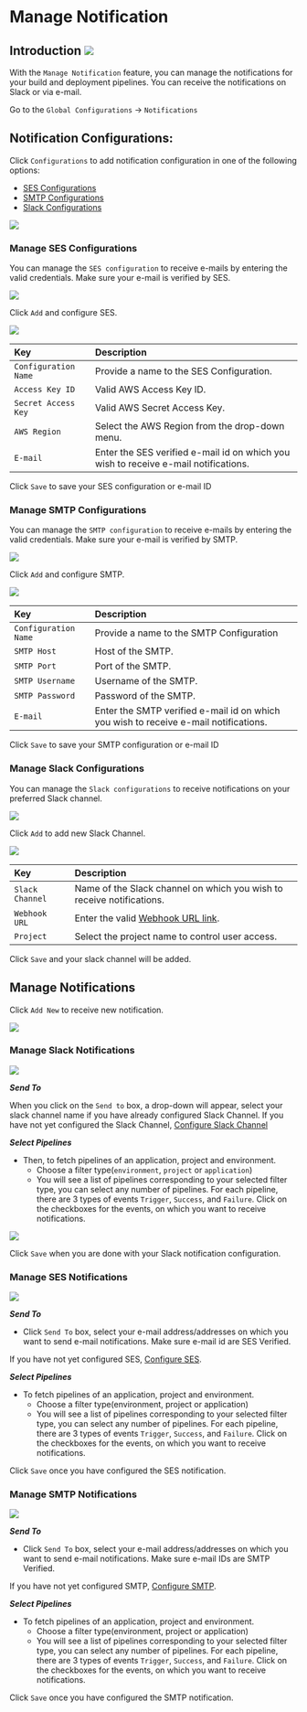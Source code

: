 # Manage Notification

## Introduction [![](https://devtron-public-asset.s3.us-east-2.amazonaws.com/images/elements/EnterpriseTag.svg)](https://devtron.ai/pricing)

With the `Manage Notification` feature, you can manage the notifications for your build and deployment pipelines. You can receive the notifications on Slack or via e-mail.

Go to the `Global Configurations` -&gt; `Notifications`

## Notification Configurations:

Click `Configurations` to add notification configuration in one of the following options:
* [SES Configurations](#manage-ses-configurations)
* [SMTP Configurations](#manage-smtp-configurations)
* [Slack Configurations](#manage-slack-notifications)

![](https://devtron-public-asset.s3.us-east-2.amazonaws.com/images/global-configurations/manage-notification/notifications-configurations.jpg)

### **Manage SES Configurations**

You can manage the `SES configuration` to receive e-mails by entering the valid credentials. Make sure your e-mail is verified by SES.

![](https://devtron-public-asset.s3.us-east-2.amazonaws.com/images/global-configurations/manage-notification/gc-notification-configuration-add.jpg)

Click `Add` and configure SES.

![](https://devtron-public-asset.s3.us-east-2.amazonaws.com/images/global-configurations/manage-notification/gc-notification-configuration-ses-config.jpg)

| Key | Description |
| :--- | :--- |
| `Configuration Name` | Provide a name to the SES Configuration. |
| `Access Key ID` | Valid AWS Access Key ID. |
| `Secret Access Key` | Valid AWS Secret Access Key. |
| `AWS Region` | Select the AWS Region from the drop-down menu. |
| `E-mail` | Enter the SES verified e-mail id on which you wish to receive e-mail notifications. |

Click `Save` to save your SES configuration or e-mail ID


### **Manage SMTP Configurations**

You can manage the `SMTP configuration` to receive e-mails by entering the valid credentials. Make sure your e-mail is verified by SMTP.

![](https://devtron-public-asset.s3.us-east-2.amazonaws.com/images/global-configurations/manage-notification/smtp-configurations.jpg)

Click `Add` and configure SMTP.

![](https://devtron-public-asset.s3.us-east-2.amazonaws.com/images/global-configurations/manage-notification/configure-smtp.jpg)


| Key | Description |
| :--- | :--- |
| `Configuration Name` | Provide a name to the SMTP Configuration |
| `SMTP Host` | Host of the SMTP. |
| `SMTP Port` | Port of the SMTP. |
| `SMTP Username` | Username of the SMTP. |
| `SMTP Password` | Password of the SMTP. |
| `E-mail` | Enter the SMTP verified e-mail id on which you wish to receive e-mail notifications. |

Click `Save` to save your SMTP configuration or e-mail ID

### **Manage Slack Configurations**

You can manage the `Slack configurations` to receive notifications on your preferred Slack channel.

![](https://devtron-public-asset.s3.us-east-2.amazonaws.com/images/global-configurations/manage-notification/gc-notification-configuration-add-slack.jpg)

Click `Add` to add new Slack Channel.

![](https://devtron-public-asset.s3.us-east-2.amazonaws.com/images/global-configurations/manage-notification/gc-notification-configuration-configure-slack.jpg)

| Key | Description |
| :--- | :--- |
| `Slack Channel` | Name of the Slack channel on which you wish to receive notifications. |
| `Webhook URL` | Enter the valid [Webhook URL link](https://slack.com/intl/en-gb/help/articles/115005265063-Incoming-webhooks-for-Slack). |
| `Project` | Select the project name to control user access. |

Click `Save` and your slack channel will be added.

## **Manage Notifications**

Click `Add New` to receive new notification.

![](../../user-guide/global-configurations/images/notifications-add.jpg)

### **Manage Slack Notifications**

![](../../user-guide/global-configurations/images/manage-slack-notifications.jpg)

_**Send To**_

When you click on the `Send to` box, a drop-down will appear, select your slack channel name if you have already configured Slack Channel. If you have not yet configured the Slack Channel, [Configure Slack Channel](manage-notification.md#manage-slack-configurations)

_**Select Pipelines**_

* Then, to fetch pipelines of an application, project and environment.
  * Choose a filter type\(`environment`, `project` or `application`\)
  * You will see a list of pipelines corresponding to your selected filter type, you can select any number of pipelines. For each pipeline, there are 3 types of events `Trigger`, `Success`, and `Failure`. Click on the checkboxes for the events, on which you want to receive notifications.

![](https://devtron-public-asset.s3.us-east-2.amazonaws.com/images/global-configurations/manage-notification/gc-notification-configuration-select-event.jpg)

Click `Save` when you are done with your Slack notification configuration.

### **Manage SES Notifications**

![](https://devtron-public-asset.s3.us-east-2.amazonaws.com/images/global-configurations/manage-notification/ses-notifications.jpg)

_**Send To**_

* Click `Send To` box, select your e-mail address/addresses on which you want to send e-mail notifications. Make sure e-mail id are SES Verified.

If you have not yet configured SES, [Configure SES](manage-notification.md#manage-ses-configurations).

_**Select Pipelines**_

* To fetch pipelines of an application, project and environment.
  * Choose a filter type\(environment, project or application\)
  * You will see a list of pipelines corresponding to your selected filter type, you can select any number of pipelines. For each pipeline, there are 3 types of events `Trigger`, `Success`, and `Failure`. Click on the checkboxes for the events, on which you want to receive notifications.

Click `Save` once you have configured the SES notification.

### **Manage SMTP Notifications**

![](https://devtron-public-asset.s3.us-east-2.amazonaws.com/images/global-configurations/manage-notification/smtp-notifications.jpg)

_**Send To**_

* Click `Send To` box, select your e-mail address/addresses on which you want to send e-mail notifications. Make sure e-mail IDs are SMTP Verified.

If you have not yet configured SMTP, [Configure SMTP](manage-notification.md#manage-smtp-configurations).

_**Select Pipelines**_

* To fetch pipelines of an application, project and environment.
  * Choose a filter type\(environment, project or application\)
  * You will see a list of pipelines corresponding to your selected filter type, you can select any number of pipelines. For each pipeline, there are 3 types of events `Trigger`, `Success`, and `Failure`. Click on the checkboxes for the events, on which you want to receive notifications.

Click `Save` once you have configured the SMTP notification.


